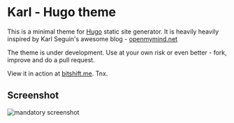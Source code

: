 # Karl - Hugo theme

This is a minimal theme for [Hugo](http://gohugo.io/) static site generator. It is
heavily heavily inspired by Karl Seguin's awesome blog - [openmymind.net](http://openmymind.net)

The theme is under development. Use at your own risk or even better - fork,
improve and do a pull request.

View it in action at [bitshift.me](http://bitshift.me). Tnx.

## Screenshot

![mandatory screenshot](https://github.com/iljoo/karl/screenshot.png)
